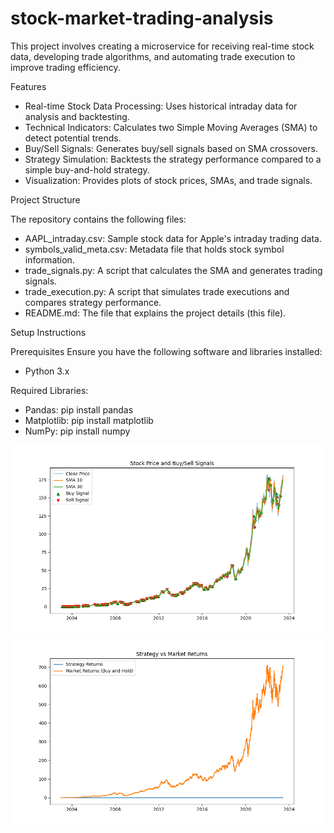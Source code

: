 # stock-market-trading-analysis
This project involves creating a microservice for receiving real-time stock data, developing trade algorithms, and automating trade execution to improve trading efficiency.

Features
* Real-time Stock Data Processing: Uses historical intraday data for analysis and backtesting.
* Technical Indicators: Calculates two Simple Moving Averages (SMA) to detect potential trends.
* Buy/Sell Signals: Generates buy/sell signals based on SMA crossovers.
* Strategy Simulation: Backtests the strategy performance compared to a simple buy-and-hold strategy.
* Visualization: Provides plots of stock prices, SMAs, and trade signals.
  
Project Structure

The repository contains the following files:
* AAPL_intraday.csv: Sample stock data for Apple's intraday trading data.
* symbols_valid_meta.csv: Metadata file that holds stock symbol information.
* trade_signals.py: A script that calculates the SMA and generates trading signals.
* trade_execution.py: A script that simulates trade executions and compares strategy performance.
* README.md: The file that explains the project details (this file).
  
Setup Instructions

Prerequisites
Ensure you have the following software and libraries installed:
* Python 3.x


Required Libraries:
* Pandas: pip install pandas
* Matplotlib: pip install matplotlib
* NumPy: pip install numpy

  
![Stock Price with Buy/Sell Signals](stock_price_buy_sell_signals%20(1).png)
![Strategy vs Market Returns](strategy_vs_market_returns%20(1).png)


